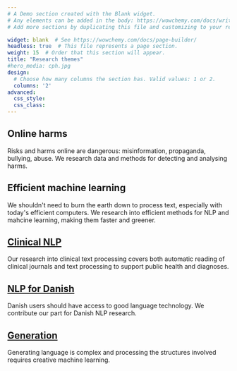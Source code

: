 ```yaml
---
# A Demo section created with the Blank widget.
# Any elements can be added in the body: https://wowchemy.com/docs/writing-markdown-latex/
# Add more sections by duplicating this file and customizing to your requirements.

widget: blank  # See https://wowchemy.com/docs/page-builder/
headless: true  # This file represents a page section.
weight: 15  # Order that this section will appear.
title: "Research themes"
#hero_media: cph.jpg
design:
  # Choose how many columns the section has. Valid values: 1 or 2.
  columns: '2'
advanced:
  css_style:
  css_class:
---
```



## Online harms

Risks and harms online are dangerous: misinformation, propaganda, bullying, abuse. We research data and methods for detecting and analysing harms.

## Efficient machine learning

We shouldn't need to burn the earth down to process text, especially with today's efficient computers. We research into efficient methods for NLP and mahcine learning, making them faster and greener.

## [Clinical NLP](project/clinical)

Our research into clinical text processing covers both automatic reading of clinical journals and text processing to support public health and diagnoses.

## [NLP for Danish](project/danish)

Danish users should have access to good language technology. We contribute our part for Danish NLP research.

## [Generation](project/generation)

Generating language is complex and processing the structures involved requires creative machine learning.
